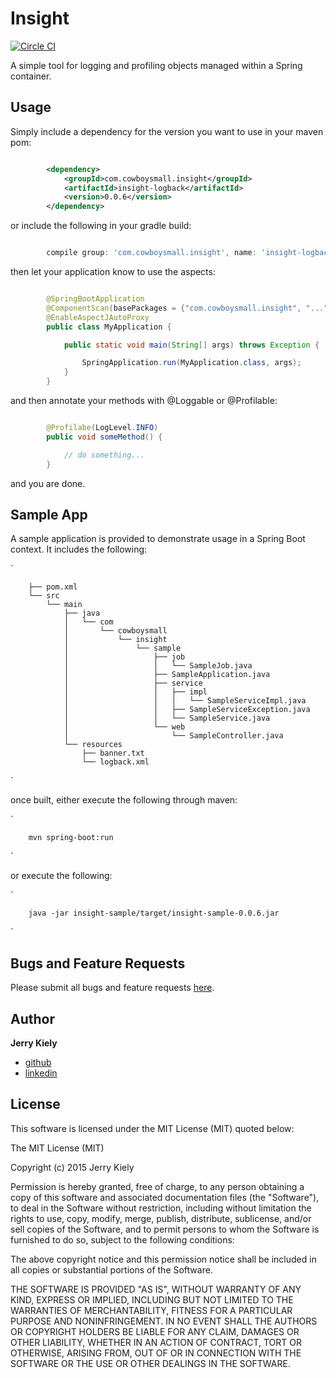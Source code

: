 Insight
=======

[![Circle CI](https://circleci.com/gh/cowboysmall/insight.svg?style=svg)](https://circleci.com/gh/cowboysmall/insight)

A simple tool for logging and profiling objects managed within a Spring container.


Usage
-----

Simply include a dependency for the version you want to use in your maven pom:

```xml

        <dependency>
            <groupId>com.cowboysmall.insight</groupId>
            <artifactId>insight-logback</artifactId>
            <version>0.0.6</version>
        </dependency>

```


or include the following in your gradle build:

```groovy

        compile group: 'com.cowboysmall.insight', name: 'insight-logback', version: '0.0.6'

```

then let your application know to use the aspects:

```java

        @SpringBootApplication
        @ComponentScan(basePackages = {"com.cowboysmall.insight", "..."})
        @EnableAspectJAutoProxy
        public class MyApplication {

            public static void main(String[] args) throws Exception {

                SpringApplication.run(MyApplication.class, args);
            }
        }

```

and then annotate your methods with @Loggable or @Profilable:

```java

        @Profilabe(LogLevel.INFO)
        public void someMethod() {

            // do something...
        }

```

and you are done.


Sample App
----------

A sample application is provided to demonstrate usage in a Spring Boot context. It includes the following:

`

        ├── pom.xml
        └── src
            └── main
                ├── java
                │   └── com
                │       └── cowboysmall
                │           └── insight
                │               └── sample
                │                   ├── job
                │                   │   └── SampleJob.java
                │                   ├── SampleApplication.java
                │                   ├── service
                │                   │   ├── impl
                │                   │   │   └── SampleServiceImpl.java
                │                   │   ├── SampleServiceException.java
                │                   │   └── SampleService.java
                │                   └── web
                │                       └── SampleController.java
                └── resources
                    ├── banner.txt
                    └── logback.xml

`

once built, either execute the following through maven:

`

        mvn spring-boot:run

`

or execute the following:

`

        java -jar insight-sample/target/insight-sample-0.0.6.jar

`


Bugs and Feature Requests
-------------------------

Please submit all bugs and feature requests [here](https://github.com/cowboysmall/insight/issues/new).


Author
------

__Jerry Kiely__
- [github](https://github.com/cowboysmall)
- [linkedin](https://www.linkedin.com/in/cowboysmall)


License
-------

This software is licensed under the MIT License (MIT) quoted below:

The MIT License (MIT)

Copyright (c) 2015 Jerry Kiely

Permission is hereby granted, free of charge, to any person obtaining a copy
of this software and associated documentation files (the "Software"), to deal
in the Software without restriction, including without limitation the rights
to use, copy, modify, merge, publish, distribute, sublicense, and/or sell
copies of the Software, and to permit persons to whom the Software is
furnished to do so, subject to the following conditions:

The above copyright notice and this permission notice shall be included in all
copies or substantial portions of the Software.

THE SOFTWARE IS PROVIDED "AS IS", WITHOUT WARRANTY OF ANY KIND, EXPRESS OR
IMPLIED, INCLUDING BUT NOT LIMITED TO THE WARRANTIES OF MERCHANTABILITY,
FITNESS FOR A PARTICULAR PURPOSE AND NONINFRINGEMENT. IN NO EVENT SHALL THE
AUTHORS OR COPYRIGHT HOLDERS BE LIABLE FOR ANY CLAIM, DAMAGES OR OTHER
LIABILITY, WHETHER IN AN ACTION OF CONTRACT, TORT OR OTHERWISE, ARISING FROM,
OUT OF OR IN CONNECTION WITH THE SOFTWARE OR THE USE OR OTHER DEALINGS IN THE
SOFTWARE.

